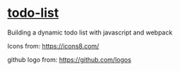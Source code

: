 # <a href="https://valeriol94.github.io/todo-list/">todo-list</a>

Building a dynamic todo list with javascript and webpack

Icons from: https://icons8.com/

github logo from: https://github.com/logos
